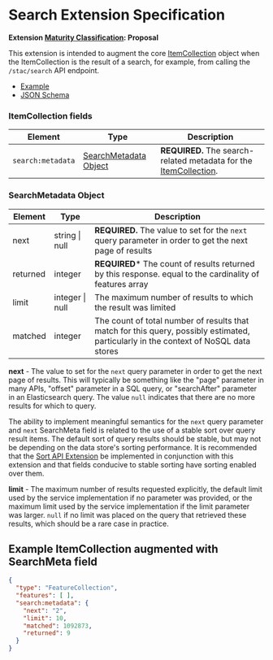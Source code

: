 # Search Extension Specification

**Extension [Maturity Classification](../README.md#extension-maturity): Proposal**

This extension is intended to augment the core [ItemCollection](../../item-spec/item-spec.md#itemcollection-fields) object when the ItemCollection is the result of a 
search, for example, from calling the `/stac/search` API endpoint.

- [Example](examples/example.json)
- [JSON Schema](json-schema/schema.json)

### ItemCollection fields

| Element           | Type                  | Description                                                  |
| ----------------- | --------------------- | ------------------------------------------------------------ |
| `search:metadata` | [SearchMetadata Object](#searchmetadata-object) | **REQUIRED.** The search-related metadata for the [ItemCollection](../../../item-spec/item-spec.md#itemcollection-fields). |

### SearchMetadata Object

| Element      | Type            | Description                                                  |
| ------------ | --------------- | ------------------------------------------------------------ |
| next         | string \| null  | **REQUIRED.** The value to set for the `next` query parameter in order to get the next page of results |
| returned     | integer         | **REQUIRED*** The count of results returned by this response. equal to the cardinality of features array |
| limit        | integer \| null | The maximum number of results to which the result was limited |
| matched        | integer         | The count of total number of results that match for this query, possibly estimated, particularly in the context of NoSQL data stores |

**next** - The value to set for the `next` query parameter in order to get the next page of results.  This will typically be something like the "page" parameter in many APIs, "offset" parameter in a SQL query, or "searchAfter" parameter in an Elasticsearch query.  The value `null` indicates that there are no more results for which to query. 

The ability to implement meaningful semantics for the `next` query parameter and `next` SearchMeta field is related to the use of a stable sort over query result items.  The default sort of query results should be stable, but may not be depending on the data store's sorting performance.  It is recommended that the [Sort API Extension](../sort/README.md) be implemented in conjunction with this extension and that fields conducive to stable sorting have sorting enabled over them.  

**limit** - The maximum number of results requested explicitly, the default limit used by the service implementation if no parameter was provided, or the maximum limit used by the service implementation if the limit parameter was larger. `null` if no limit was placed on the query that retrieved these results, which should be a rare case in practice.

## Example ItemCollection augmented with SearchMeta field
  
```json
{
  "type": "FeatureCollection",
  "features": [ ],
  "search:metadata": {
    "next": "2", 
    "limit": 10, 
    "matched": 1092873, 
    "returned": 9
  }
}
```
